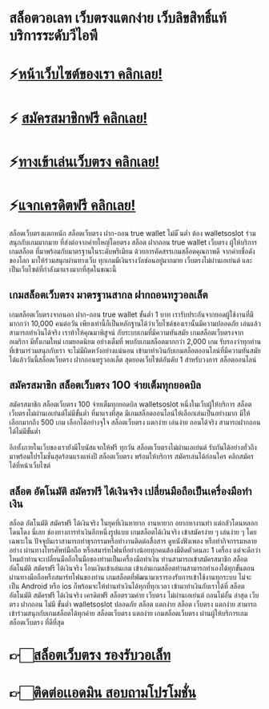 # สล็อตวอเลท เว็บตรงแตกง่าย เว็บลิขสิทธิ์แท้ บริการระดับวีไอพี

# ⚡[หน้าเว็บไซต์ของเรา คลิกเลย!](https://pgslotmachine.com/)
# ⚡ [สมัครสมาชิกฟรี คลิกเลย!](https://pgslotmachine.jwallet.link/register)
# ⚡[ทางเข้าเล่นเว็บตรง คลิกเลย!](https://pgslotmachine.jwallet.link/login)
# ⚡[แจกเครดิตฟรี คลิกเลย!](https://pgslotmachine.jwallet.link/contact)

สล็อตเว็บตรงแตกหนัก สล็อตเว็บตรง ฝาก-ถอน true wallet ไม่มี ้นต่ำ ต้อง walletsoslot ร่วมสนุกกับเกมมากมาย ที่ส่งต่อจากค่ายใหญ่โดยตรง สล็อต ฝากถอน true wallet เว็บตรง  ผู้ให้บริการเกมสล็อต ที่มาพร้อมกับมาตรฐานในระดับพรีเมียม ด้วยการคัดสรรเกมสล็อตคุณภาพดี จากค่ายชื่อดังของโลก มาให้ร่วมสนุกผ่านทางเว็บ ทุกเกมมีเงินรางวัลซ่อนอยู่มากมาย เว็บตรงไม่ผ่านเอเย่นต์ และ เป็นเว็บไซต์ที่กำลังมาแรงมากที่สุดในขณะนี้

## เกมสล็อตเว็บตรง มาตรฐานสากล ฝากถอนทรูวอลเล็ต
เกมสล็อตเว็บตรงจากนอก ฝาก-ถอน true wallet ขั้นต่ำ 1 บาท เรารับประกันจากยอดผู้ใช้งานที่มีมากกว่า 10,000 คนต่อวัน เพียงเท่านี้ก็เป็นหลักฐานได้ว่าเว็บไซต์ของเรานั้นมีความปลอดภัย เล่นแล้วสามารถทำเงินได้จริง เราท้าให้คุณมาพิสูจน์ กับระบบเกมที่มีความทันสมัย เกมสล็อตเว็บตรงจากอเมริกา มีทั้งเกมใหม่ เกมยอดนิยม อย่างเต็มที่ พบกับเกมสล็อตมากกว่า 2,000 เกม รับรองว่าทุกท่าน ที่เข้ามาร่วมสนุกกับเรา จะไม่มีผิดหวังอย่างแน่นอน เข้ามาทำเงินกับเกมสล็อตออนไลน์ที่มีความทันสมัยได้แล้ววันนี้สล็อตเว็บตรง ฝากถอนทรูวอลเล็ต สุดยอดเว็บไซต์อันดับ 1 สำหรับวงการ สล็อตออนไลน์

##  สมัครสมาชิก สล็อตเว็บตรง 100 จ่ายเต็มทุกยอดบิล
 สมัครสมาชิก สล็อตเว็บตรง 100 จ่ายเต็มทุกยอดบิล walletsoslot หนึ่งในเว็บผู้ให้บริการ สล็อต เว็บตรงไม่ผ่านเอเย่นต์ไม่มีขั้นต่ำ ที่มาแรงที่สุด มีเกมสล็อตออนไลน์ให้เลือกเล่นเป็นอย่างมาก มีให้เลือกมากถึง 500 เกม เลือกได้อย่างจุใจ สล็อตเว็บตรง แตกง่าย เล่นง่าย ถอนได้จริง สามารถฝากถอนได้ไม่มีขั้นต่ำ

อีกทั้งภายในเว็บของเรายังมีโบนัสแจกให้ฟรี ทุกวัน สล็อตเว็บตรงไม่ผ่านเอเย่นต์ รับกันได้อย่างทั่วถึง มาพร้อมโปรโมชั่นสุดร้อนแรงแห่งปี สล็อตเว็บตรง พร้อมให้บริการ สมัครเล่นได้ก่อนใคร คลิกสมัครได้ที่หน้าเว็บไซต์

## สล็อต อัตโนมัติ สมัครฟรี ได้เงินจริง เปลี่ยนมือถือเป็นเครื่องมือทำเงิน
สล็อต อัตโนมัติ สมัครฟรี ได้เงินจริง ในยุคที่เงินหายาก งานหายาก อยากหางานทำ แต่กลัวโดนหลอก โดนโดง นี่เลย ช่องทางการทำเงินอีกหนึ่งรูปแบบ เกมสล็อตได้เงินจริง เข้าสมัครง่าย ๆ เล่นง่าย ๆ โดยเฉพาะใน ปัจจุบันเราสามารถทำธุรกรรมหรือทำงานติดต่อสื่อสาร ดูหนังฟังเพลง หรือทำกิจกรรมหลายอย่าง ผ่านทางโทรศัพท์มือถือ หรือสมาร์ทโฟนที่อย่างน้อยทุกคนต้องมีติดตัวคนละ 1 เครื่อง แต่จะดีกว่าไหมถ้าท่านจะเปลี่ยนมือถือในมือของท่านเป็นเครื่องมือทำเงิน ท่านสามารถเข้าสมัครสมาชิก สล็อต อัตโนมัติ สมัครฟรี ได้เงินจริง โอนเงินเข้าเล่นเกม เข้าเล่นเกมสล็อตท่านสามารถทำเองได้ทุกขั้นตอนผ่านทางมือถือหรือสมาร์ทโฟนของท่าน เกมสล็อตที่พัฒนามาเรารองรับการเข้าใช้งานทุกระบบ ไม่จะเป็น Android หรือ ios ก็พร้อมจะให้ท่านทำเงินได้ทุกที่ทุกเวลา เข้ามาทำเงินกับเราได้ที่ สล็อต อัตโนมัติ สมัครฟรี ได้เงินจริง เครดิตฟรี สล็อตรวมค่าย เว็บตรง ไม่ผ่านเอเย่นต์ ถอนไม่อั้น ล่าสุด เว็บตรง ฝากถอน ไม่มี ขั้นต่ำ walletsoslot ปลอดภัย สล็อต แตกง่าย สล็อต เว็บตรง แตกง่าย  สามารถเข้าร่วมสนุกกับเกมสล็อตได้ทุกค่าย สล็อตเว็บตรง แตกง่าย  เกมสล็อตเว็บตรง  ผ่านผู้ให้บริการเกม สล็อตเว็บตรง ที่ดีที่สุด

# 👉🏻[สล็อตเว็บตรง รองรับวอเล็ท](https://pgslotmachine.com/)
# 👉🏻[ติดต่อเเอดมิน สอบถามโปรโมชั่น](https://pgslotmachine.jwallet.link/contact)
